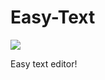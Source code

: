 # Easy-Text
<img src="https://uploads.scratch.mit.edu/get_image/project/1112141541_480x360.png">
<p>
  Easy text editor!
</p>
